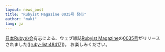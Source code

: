```yaml
---
layout: news_post
title: "Rubyist Magazine 0035号 発行"
author: "maki"
lang: ja
---
```


[日本Rubyの会][1]有志による、ウェブ雑誌[Rubyist
Magazine][2]の[0035号][3]がリリースされました([\[ruby-list:48417\]][4])。 お楽しみください。



[1]: http://jp.rubyist.net/ 
[2]: http://jp.rubyist.net/magazine/ 
[3]: http://jp.rubyist.net/magazine/?0035 
[4]: http://blade.nagaokaut.ac.jp/cgi-bin/scat.rb/ruby/ruby-list/48417 
